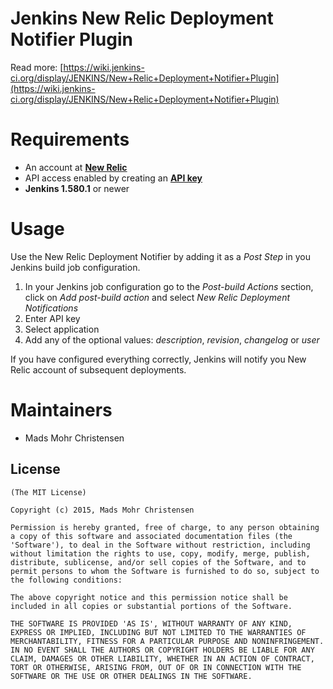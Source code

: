 Jenkins New Relic Deployment Notifier Plugin
============================================

Read more: [https://wiki.jenkins-ci.org/display/JENKINS/New+Relic+Deployment+Notifier+Plugin](https://wiki.jenkins-ci.org/display/JENKINS/New+Relic+Deployment+Notifier+Plugin)

Requirements
============

* An account at **[New Relic][]**
* API access enabled by creating an **[API key][]**
* **Jenkins 1.580.1** or newer

Usage
=====

Use the New Relic Deployment Notifier by adding it as a _Post Step_ in you Jenkins build job configuration.

1. In your Jenkins job configuration go to the *Post-build Actions* section, click on *Add post-build action* and select *New Relic Deployment Notifications*
2. Enter API key
3. Select application
4. Add any of the optional values: _description_, _revision_, _changelog_ or _user_

If you have configured everything correctly, Jenkins will notify you New Relic account of subsequent deployments.

Maintainers
===========

* Mads Mohr Christensen

License
-------

	(The MIT License)

	Copyright (c) 2015, Mads Mohr Christensen

	Permission is hereby granted, free of charge, to any person obtaining
	a copy of this software and associated documentation files (the
	'Software'), to deal in the Software without restriction, including
	without limitation the rights to use, copy, modify, merge, publish,
	distribute, sublicense, and/or sell copies of the Software, and to
	permit persons to whom the Software is furnished to do so, subject to
	the following conditions:

	The above copyright notice and this permission notice shall be
	included in all copies or substantial portions of the Software.

	THE SOFTWARE IS PROVIDED 'AS IS', WITHOUT WARRANTY OF ANY KIND,
	EXPRESS OR IMPLIED, INCLUDING BUT NOT LIMITED TO THE WARRANTIES OF
	MERCHANTABILITY, FITNESS FOR A PARTICULAR PURPOSE AND NONINFRINGEMENT.
	IN NO EVENT SHALL THE AUTHORS OR COPYRIGHT HOLDERS BE LIABLE FOR ANY
	CLAIM, DAMAGES OR OTHER LIABILITY, WHETHER IN AN ACTION OF CONTRACT,
	TORT OR OTHERWISE, ARISING FROM, OUT OF OR IN CONNECTION WITH THE
	SOFTWARE OR THE USE OR OTHER DEALINGS IN THE SOFTWARE.

[New Relic]: http://newrelic.com/
[API key]: https://docs.newrelic.com/docs/apm/apis/requirements/api-key
